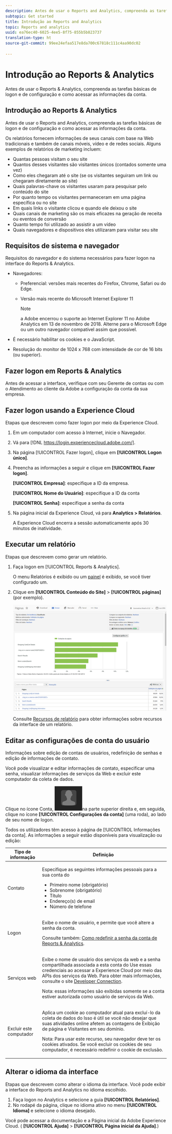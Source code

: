 ```yaml
---
description: Antes de usar o Reports and Analytics, compreenda as tarefas básicas de logon e de configuração e como acessar as informações da conta.
subtopic: Get started
title: Introdução ao Reports and Analytics
topic: Reports and analytics
uuid: ea76ec40-6025-4ee5-8f75-855b5b823737
translation-type: ht
source-git-commit: 99ee24efaa517e8da700c67818c111c4aa90dc02

---
```



# Introdução ao Reports &amp; Analytics

Antes de usar o Reports &amp; Analytics, compreenda as tarefas básicas de logon e de configuração e como acessar as informações da conta.

## Introdução ao Reports &amp; Analytics

Antes de usar o Reports and Analytics, compreenda as tarefas básicas de logon e de configuração e como acessar as informações da conta.

Os relatórios fornecem informações de seus canais com base na Web tradicionais e também de canais móveis, vídeo e de redes sociais. Alguns exemplos de relatórios de marketing incluem:

* Quantas pessoas visitam o seu site
* Quantos desses visitantes são visitantes únicos (contados somente uma vez)
* Como eles chegaram até o site (se os visitantes seguiram um link ou chegaram diretamente ao site)
* Quais palavras-chave os visitantes usaram para pesquisar pelo conteúdo do site
* Por quanto tempo os visitantes permaneceram em uma página específica ou no site
* Em quais links o visitante clicou e quando ele deixou o site
* Quais canais de marketing são os mais eficazes na geração de receita ou eventos de conversão
* Quanto tempo foi utilizado ao assistir a um vídeo
* Quais navegadores e dispositivos eles utilizaram para visitar seu site

## Requisitos de sistema e navegador

Requisitos do navegador e do sistema necessários para fazer logon na interface do Reports &amp; Analytics.

* Navegadores:

   * Preferencial: versões mais recentes do Firefox, Chrome, Safari ou do Edge.
   * Versão mais recente do Microsoft Internet Explorer 11

      >[!NOTE]
      >
      >a Adobe encerrou o suporte ao Internet Explorer 11 no Adobe Analytics em 13 de novembro de 2018. Alterne para o Microsoft Edge ou um outro navegador compatível assim que possível.

* É necessário habilitar os cookies e o JavaScript.
* Resolução do monitor de 1024 x 768 com intensidade de cor de 16 bits (ou superior).

## Fazer logon em Reports &amp; Analytics

Antes de acessar a interface, verifique com seu Gerente de contas ou com o Atendimento ao cliente da Adobe a configuração da conta da sua empresa.

## Fazer logon usando a Experience Cloud

Etapas que descrevem como fazer logon por meio da Experience Cloud.

1. Em um computador com acesso à Internet, inicie o Navegador.
1. Vá para [!DNL https://login.experiencecloud.adobe.com/].
1. Na página [!UICONTROL Fazer logon], clique em **[!UICONTROL Logon único]**.
1. Preencha as informações a seguir e clique em **[!UICONTROL Fazer logon]**.

   **[!UICONTROL Empresa]**: especifique a ID da empresa.

   **[!UICONTROL Nome do Usuário]**: especifique a ID da conta 

   **[!UICONTROL Senha]**: especifique a senha da conta 
1. Na página inicial da Experience Cloud, vá para **Analytics > Relatórios**.

   A Experience Cloud encerra a sessão automaticamente após 30 minutos de inatividade.

## Executar um relatório

Etapas que descrevem como gerar um relatório.

1. Faça logon em [!UICONTROL Reports &amp; Analytics].

   O menu Relatórios é exibido ou um [painel](/help/analyze/reports-analytics/dashboard.md) é exibido, se você tiver configurado um.

1. Clique em **[!UICONTROL Conteúdo do Site]** > **[!UICONTROL páginas]** (por exemplo).

   ![](assets/pages_report.png)

   Consulte [Recursos de relatório](/help/analyze/reports-analytics/overview/report-overview.md) para obter informações sobre recursos da interface de um relatório.

## Editar as configurações de conta do usuário

Informações sobre edição de contas de usuários, redefinição de senhas e edição de informações de contato.

Você pode visualizar e editar informações de contato, especificar uma senha, visualizar informações de serviços da Web e excluir este computador da coleta de dados.

Clique no ícone Conta, ![](assets/account.png)na parte superior direita e, em seguida, clique no ícone **[!UICONTROL Configurações da conta]** (uma roda), ao lado de seu nome de logon.

Todos os utilizadores têm acesso à página de [!UICONTROL Informações da conta]. As informações a seguir estão disponíveis para visualização ou edição:

<table id="table_58F5D292485F45F9902B372E4E1E3103"> 
 <thead> 
  <tr> 
   <th colname="col1" class="entry"> Tipo de informação </th> 
   <th colname="col2" class="entry"> Definição </th> 
  </tr> 
 </thead>
 <tbody> 
  <tr> 
   <td> <p>Contato </p> </td> 
   <td> <p>Especifique as seguintes informações pessoais para a sua conta do  </p> 
    <ul id="ul_7925E35904EB47E3AC648FA80A09EF91"> 
     <li id="li_CDD8D7B73A1D4C78A41FF02BD0E5E788">Primeiro nome (obrigatório) </li> 
     <li id="li_7255F50ABFFA4EE8A0A9D04F92BE432D">Sobrenome (obrigatório) </li> 
     <li id="li_3DF6107291CC4D46AAA0E4A13D59128F">Título </li> 
     <li id="li_B5BE95E0FE594939A2D4C6680A6B8BDD">Endereço(s) de email </li> 
     <li id="li_B764239241CE4F1CA74F77D796E7AB1D">Número de telefone </li> 
    </ul> </td> 
  </tr> 
  <tr> 
   <td> <p> Logon </p> </td> 
   <td> <p>Exibe o nome de usuário, e permite que você altere a senha da conta. </p> <p>Consulte também: <a href="https://helpx.adobe.com/br/analytics/kb/How-to-Reset-Report-and-analytics-password.html"  >Como redefinir a senha da conta de Reports &amp; Analytics</a>. </p> </td> 
  </tr> 
  <tr> 
   <td> <p>Serviços web </p> </td> 
   <td> <p>Exibe o nome de usuário dos serviços da web e a senha compartilhada associada a esta conta do Use essas credenciais ao acessar a Experience Cloud por meio das APIs dos serviços da Web. Para obter mais informações, consulte o site <a href="https://marketing.adobe.com/developer"  >Developer Connection</a>. </p> <p> <p>Nota: essas informações são exibidas somente se a conta estiver autorizada como usuário de serviços da Web. </p> </p> </td> 
  </tr> 
  <tr> 
   <td> <p> Excluir este computador </p> </td> 
   <td> <p>Aplica um cookie ao computador atual para excluí-lo da coleta de dados do Isso é útil se você não desejar que suas atividades online afetem as contagens de Exibição de página e Visitantes em seu domínio. </p> <p> <p>Nota: Para usar este recurso, seu navegador deve ter os cookies ativados. Se você excluir os cookies de seu computador, é necessário redefinir o cookie de exclusão. </p> </p> </td> 
  </tr> 
 </tbody> 
</table>

## Alterar o idioma da interface

Etapas que descrevem como alterar o idioma da interface. Você pode exibir a interface do Reports and Analytics no idioma escolhido.

1. Faça logon no Analytics e selecione a guia **[!UICONTROL Relatórios]**.
1. No rodapé da página, clique no idioma ativo no menu **[!UICONTROL Idioma]** e selecione o idioma desejado.

Você pode acessar a documentação e a Página inicial da Adobe Experience Cloud. ( **[!UICONTROL Ajuda]** > **[!UICONTROL Página inicial da Ajuda]**.)
